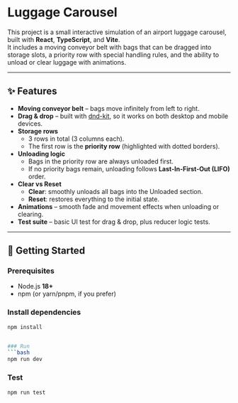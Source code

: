 # Luggage Carousel

This project is a small interactive simulation of an airport luggage carousel, built with **React**, **TypeScript**, and **Vite**.  
It includes a moving conveyor belt with bags that can be dragged into storage slots, a priority row with special handling rules, and the ability to unload or clear luggage with animations.

---

## ✨ Features

- **Moving conveyor belt** – bags move infinitely from left to right.
- **Drag & drop** – built with [dnd-kit](https://github.com/clauderic/dnd-kit), so it works on both desktop and mobile devices.
- **Storage rows**  
  - 3 rows in total (3 columns each).  
  - The first row is the **priority row** (highlighted with dotted borders).  
- **Unloading logic**  
  - Bags in the priority row are always unloaded first.  
  - If no priority bags remain, unloading follows **Last-In-First-Out (LIFO)** order.  
- **Clear vs Reset**  
  - **Clear**: smoothly unloads all bags into the Unloaded section.  
  - **Reset**: restores everything to the initial state.  
- **Animations** – smooth fade and movement effects when unloading or clearing.  
- **Test suite** – basic UI test for drag & drop, plus reducer logic tests.

---

## 🚀 Getting Started

### Prerequisites
- Node.js **18+**
- npm (or yarn/pnpm, if you prefer)

### Install dependencies
```bash
npm install


### Run
```bash
npm run dev
```

### Test
```bash
npm run test
```
